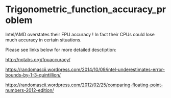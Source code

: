# Trigonometric_function_accuracy_problem
Intel/AMD overstates their FPU accuracy ! In fact their CPUs could lose much accuracy in certain situations.

Please see links below for more detailed desctiption:

http://notabs.org/fpuaccuracy/

https://randomascii.wordpress.com/2014/10/09/intel-underestimates-error-bounds-by-1-3-quintillion/

https://randomascii.wordpress.com/2012/02/25/comparing-floating-point-numbers-2012-edition/
